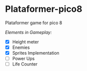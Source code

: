 # Plataformer-pico8
Plataformer game for pico 8

*Elements in Gameplay:*
- [x] Height meter
- [x] Enemies
- [x] Sprites Implementation
- [ ] Power Ups
- [ ] Life Counter
